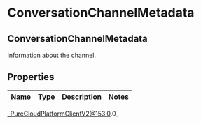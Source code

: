 # ConversationChannelMetadata

## ConversationChannelMetadata
Information about the channel.

## Properties

|Name | Type | Description | Notes|
|------------ | ------------- | ------------- | -------------|



_PureCloudPlatformClientV2@153.0.0_

